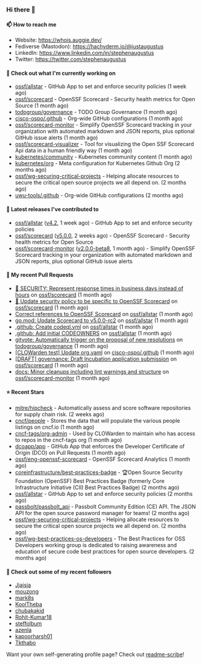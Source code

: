### Hi there 👋

#### 📫 How to reach me

- Website: https://whois.auggie.dev/
- Fediverse (Mastodon): https://hachyderm.io/@justaugustus
- LinkedIn: https://www.linkedin.com/in/stephenaugustus
- Twitter: https://twitter.com/stephenaugustus

#### 👷 Check out what I'm currently working on

- [ossf/allstar](https://github.com/ossf/allstar) - GitHub App to set and enforce security policies (1 week ago)
- [ossf/scorecard](https://github.com/ossf/scorecard) - OpenSSF Scorecard - Security health metrics for Open Source (1 month ago)
- [todogroup/governance](https://github.com/todogroup/governance) - TODO Group Governance (1 month ago)
- [cisco-ospo/.github](https://github.com/cisco-ospo/.github) - Org-wide GitHub configurations (1 month ago)
- [ossf/scorecard-monitor](https://github.com/ossf/scorecard-monitor) - Simplify OpenSSF Scorecard tracking in your organization with automated markdown and JSON reports, plus optional GitHub issue alerts (1 month ago)
- [ossf/scorecard-visualizer](https://github.com/ossf/scorecard-visualizer) - Tool for visualizing the Open SSF Scorecard Api data in a human friendly way (1 month ago)
- [kubernetes/community](https://github.com/kubernetes/community) - Kubernetes community content (1 month ago)
- [kubernetes/org](https://github.com/kubernetes/org) - Meta configuration for Kubernetes Github Org (2 months ago)
- [ossf/wg-securing-critical-projects](https://github.com/ossf/wg-securing-critical-projects) - Helping allocate resources to secure the critical open source projects we all depend on. (2 months ago)
- [uwu-tools/.github](https://github.com/uwu-tools/.github) - Org-wide GitHub configurations (2 months ago)

#### 🔭 Latest releases I've contributed to

- [ossf/allstar](https://github.com/ossf/allstar) ([v4.2](https://github.com/ossf/allstar/releases/tag/v4.2), 1 week ago) - GitHub App to set and enforce security policies
- [ossf/scorecard](https://github.com/ossf/scorecard) ([v5.0.0](https://github.com/ossf/scorecard/releases/tag/v5.0.0), 2 weeks ago) - OpenSSF Scorecard - Security health metrics for Open Source
- [ossf/scorecard-monitor](https://github.com/ossf/scorecard-monitor) ([v2.0.0-beta8](https://github.com/ossf/scorecard-monitor/releases/tag/v2.0.0-beta8), 1 month ago) - Simplify OpenSSF Scorecard tracking in your organization with automated markdown and JSON reports, plus optional GitHub issue alerts

#### 🔨 My recent Pull Requests

- [📖 SECURITY: Represent response times in business days instead of hours](https://github.com/ossf/scorecard/pull/4217) on [ossf/scorecard](https://github.com/ossf/scorecard) (1 month ago)
- [:book: Update security policy to be specific to OpenSSF Scorecard](https://github.com/ossf/scorecard/pull/4212) on [ossf/scorecard](https://github.com/ossf/scorecard) (1 month ago)
- [Correct references to OpenSSF Scorecard](https://github.com/ossf/allstar/pull/536) on [ossf/allstar](https://github.com/ossf/allstar) (1 month ago)
- [go.mod: Update Scorecard to v5.0.0-rc2](https://github.com/ossf/allstar/pull/534) on [ossf/allstar](https://github.com/ossf/allstar) (1 month ago)
- [.github: Create codeql.yml](https://github.com/ossf/allstar/pull/533) on [ossf/allstar](https://github.com/ossf/allstar) (1 month ago)
- [.github: Add initial CODEOWNERS](https://github.com/ossf/allstar/pull/527) on [ossf/allstar](https://github.com/ossf/allstar) (1 month ago)
- [gitvote: Automatically trigger on the proposal of new resolutions](https://github.com/todogroup/governance/pull/337) on [todogroup/governance](https://github.com/todogroup/governance) (1 month ago)
- [[CLOWarden test] Update org.yaml](https://github.com/cisco-ospo/.github/pull/192) on [cisco-ospo/.github](https://github.com/cisco-ospo/.github) (1 month ago)
- [[DRAFT] governance: Draft Incubation application submission](https://github.com/ossf/scorecard/pull/4200) on [ossf/scorecard](https://github.com/ossf/scorecard) (1 month ago)
- [docs: Minor cleanups including lint warnings and structure](https://github.com/ossf/scorecard-monitor/pull/87) on [ossf/scorecard-monitor](https://github.com/ossf/scorecard-monitor) (1 month ago)

#### ⭐ Recent Stars

- [mitre/hipcheck](https://github.com/mitre/hipcheck) - Automatically assess and score software repositories for supply chain risk. (2 weeks ago)
- [cncf/people](https://github.com/cncf/people) - Stores the data that will populate the various people listings on cncf.io (1 month ago)
- [cncf-tags/org-admin](https://github.com/cncf-tags/org-admin) - Used by CLOWarden to maintain who has access to repos in the cncf-tags org (1 month ago)
- [dcoapp/app](https://github.com/dcoapp/app) - GitHub App that enforces the Developer Certificate of Origin (DCO) on Pull Requests (1 month ago)
- [ossf/eng-openssf-scorecard](https://github.com/ossf/eng-openssf-scorecard) - OpenSSF Scorecard Analytics (1 month ago)
- [coreinfrastructure/best-practices-badge](https://github.com/coreinfrastructure/best-practices-badge) - 🏆Open Source Security Foundation (OpenSSF) Best Practices Badge (formerly Core Infrastructure Initiative (CII) Best Practices Badge) (2 months ago)
- [ossf/allstar](https://github.com/ossf/allstar) - GitHub App to set and enforce security policies (2 months ago)
- [passbolt/passbolt_api](https://github.com/passbolt/passbolt_api) - Passbolt Community Edition (CE) API. The JSON API for the open source password manager for teams! (2 months ago)
- [ossf/wg-securing-critical-projects](https://github.com/ossf/wg-securing-critical-projects) - Helping allocate resources to secure the critical open source projects we all depend on. (2 months ago)
- [ossf/wg-best-practices-os-developers](https://github.com/ossf/wg-best-practices-os-developers) - The Best Practices for OSS Developers working group is dedicated to raising awareness and education of secure code best practices for open source developers. (2 months ago)

#### 👯 Check out some of my recent followers

- [Jjajsja](https://github.com/Jjajsja)
- [mouzong](https://github.com/mouzong)
- [mark8s](https://github.com/mark8s)
- [KoolTheba](https://github.com/KoolTheba)
- [chubakakid](https://github.com/chubakakid)
- [Rohit-Kumar18](https://github.com/Rohit-Kumar18)
- [steffolbum](https://github.com/steffolbum)
- [azenla](https://github.com/azenla)
- [kapoorharsh01](https://github.com/kapoorharsh01)
- [Tkthabo](https://github.com/Tkthabo)

Want your own self-generating profile page? Check out [readme-scribe](https://github.com/muesli/readme-scribe)!
